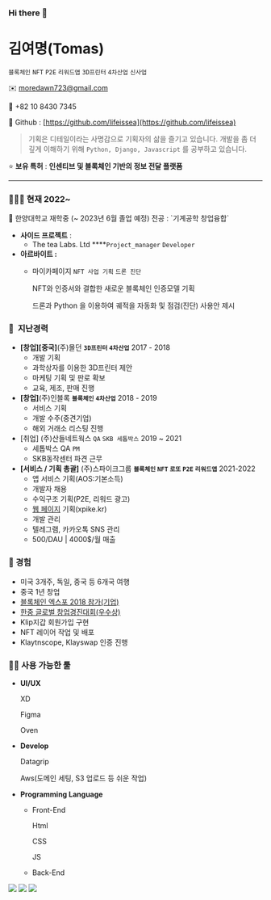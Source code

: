 ### Hi there 👋

# 김여명(Tomas)

`블록체인` `NFT` `P2E` `리워드앱` `3D프린터` `4차산업` `신사업`

✉️ moredawn723@gmail.com

📱 +82 10 8430 7345

📀 Github : [https://github.com/lifeissea](https://github.com/lifeissea)

> 기획은 디테일이라는 사명감으로 기획자의 삶을 즐기고 있습니다.
개발을 좀 더 깊게 이해하기 위해 `Python, Django, Javascript` 를 공부하고 있습니다.
> 

⭐ **보유 특허** : **인센티브 및 블록체인 기반의 정보 전달 플랫폼**

---

### 🤵🏻‍♂️ 현재 2022~

<aside>
🏫 한양대학교 재학중 (~ 2023년 6월 졸업 예정)  
전공 : `기계공학 창업융합`

</aside>

- **사이드 프로젝트** :
    - The tea Labs. Ltd ****`Project_manager` `Developer`
- **아르바이트 :**
    - 마이카페이지 `NFT 사업 기획` `드론 진단`
        
        NFT와 인증서와 결합한 새로운 블록체인 인증모델 기획
        
        드론과 Python 을 이용하여 궤적을 자동화 및 점검(진단) 사용안 제시
        

### 💼  지난경력

- **[창업][중국]**(주)몰던 **`3D프린터` `4차산업`** 2017 - 2018
    - 개발 기획
    - 과학상자를 이용한 3D프린터 제안
    - 마케팅 기획 및 판로 확보
    - 교육, 제조, 판매 진행
- **[창업]**(주)인블록  **`블록체인` `4차산업`** 2018 - 2019
    - 서비스 기획
    - 개발 수주(중견기업)
    - 해외 거래소 리스팅 진행
- [취업] (주)산들네트웍스 `QA` `SKB 세톱박스` 2019 ~ 2021
    - 세톱박스 QA `PM`
    - SKB동작센터 파견 근무
- **[서비스 / 기획 총괄]** (주)스파이크그룹 **`블록체인` `NFT` `로또` `P2E` `리워드앱`** 2021-2022
    - 앱 서비스 기획(AOS:기본소득)
    - 개발자 채용
    - 수익구조 기획(P2E, 리워드 광고)
    - [웹 페이지](https://xpike.kr) 기획(xpike.kr)
    - 개발 관리
    - 텔레그램, 카카오톡 SNS 관리
    - 500/DAU | 4000$/월 매출

### 💫 경험

- 미국 3개주, 독일, 중국 등 6개국 여행
- 중국 1년 창업
- [블록체인 엑스포 2018 참가(기업)](https://www.asiatoday.co.kr/view.php?key=20181001010000848)
- [한중 글로벌 창업경진대회(우수상)](http://www.digitaltoday.co.kr/news/articleView.html?idxno=106386)
- Klip지갑 회원가입 구현
- NFT 레이어 작업 및 배포
- Klaytnscope, Klayswap 인증 진행

### 👨‍💻 사용 가능한 툴

- **UI/UX**
    
    XD
    
    Figma
    
    Oven
    
- **Develop**
    
    Datagrip
    
    Aws(도메인 세팅, S3 업로드 등 쉬운 작업)
    
- **Programming Language**
    - Front-End
        
        Html
        
        CSS
        
        JS
        
    - Back-End





<img src="https://img.shields.io/badge/Javascript-3178C6?style=flat&logo=Javascript&logoColor=white"/> <img src="https://img.shields.io/badge/Python-3178C6?style=flat&logo=Python&logoColor=white"/> <img src="https://img.shields.io/badge/Django-3178C6?style=flat&logo=Django&logoColor=white"/>
<!--
**lifeissea/lifeissea** is a ✨ _special_ ✨ repository because its `README.md` (this file) appears on your GitHub profile.

Here are some ideas to get you started:

- 🔭 I’m currently working on ...
- 🌱 I’m currently learning ...
- 👯 I’m looking to collaborate on ...
- 🤔 I’m looking for help with ...
- 💬 Ask me about ...
- 📫 How to reach me: ...
- 😄 Pronouns: ...
- ⚡ Fun fact: ...
-->
